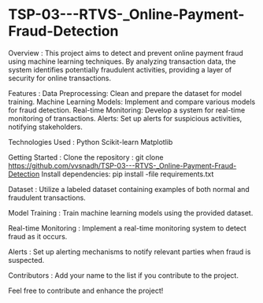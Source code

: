 # TSP-03---RTVS-_Online-Payment-Fraud-Detection

Overview :
This project aims to detect and prevent online payment fraud using machine learning techniques. By analyzing transaction data, the system identifies potentially fraudulent activities, providing a layer of security for online transactions.

Features :
Data Preprocessing: 
Clean and prepare the dataset for model training.
Machine Learning Models:
Implement and compare various models for fraud detection.
Real-time Monitoring: 
Develop a system for real-time monitoring of transactions.
Alerts: Set up alerts for suspicious activities, notifying stakeholders.

Technologies Used :
Python
Scikit-learn
Matplotlib

Getting Started :
Clone the repository : git clone https://github.com/vvsnadh/TSP-03---RTVS-_Online-Payment-Fraud-Detection
Install dependencies: 
pip install -file requirements.txt


Dataset :
Utilize a labeled dataset containing examples of both normal and fraudulent transactions.

Model Training :
Train machine learning models using the provided dataset.

Real-time Monitoring :
Implement a real-time monitoring system to detect fraud as it occurs.

Alerts :
Set up alerting mechanisms to notify relevant parties when fraud is suspected.

Contributors :
Add your name to the list if you contribute to the project.


Feel free to contribute and enhance the project!
